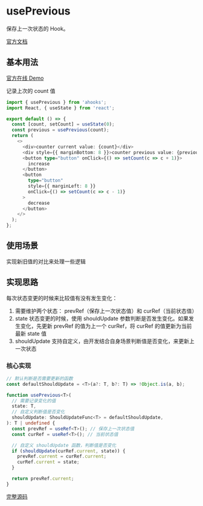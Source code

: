 # usePrevious

保存上一次状态的 Hook。

[官方文档](https://ahooks.js.org/zh-CN/hooks/use-previous)

## 基本用法

[官方在线 Demo](https://ahooks.js.org/~demos/useprevious-demo1/)

记录上次的 count 值

```ts
import { usePrevious } from 'ahooks';
import React, { useState } from 'react';

export default () => {
  const [count, setCount] = useState(0);
  const previous = usePrevious(count);
  return (
    <>
      <div>counter current value: {count}</div>
      <div style={{ marginBottom: 8 }}>counter previous value: {previous}</div>
      <button type="button" onClick={() => setCount(c => c + 1)}>
        increase
      </button>
      <button
        type="button"
        style={{ marginLeft: 8 }}
        onClick={() => setCount(c => c - 1)}
      >
        decrease
      </button>
    </>
  );
};
```

## 使用场景

实现新旧值的对比来处理一些逻辑

## 实现思路

每次状态变更的时候来比较值有没有发生变化：

1. 需要维护两个状态： prevRef（保存上一次状态值）和 curRef（当前状态值）
2. state 状态变更的时候，使用 shouldUpdate 参数判断是否发生变化。如果发生变化，先更新 prevRef 的值为上一个 curRef，将 curRef 的值更新为当前最新 state 值
3. shouldUpdate 支持自定义，由开发结合自身场景判断值是否变化，来更新上一次状态

### 核心实现

```ts
// 默认判断是否需要更新的函数
const defaultShouldUpdate = <T>(a?: T, b?: T) => !Object.is(a, b);

function usePrevious<T>(
  // 需要记录变化的值
  state: T,
  // 自定义判断值是否变化
  shouldUpdate: ShouldUpdateFunc<T> = defaultShouldUpdate,
): T | undefined {
  const prevRef = useRef<T>(); // 保存上一次状态值
  const curRef = useRef<T>(); // 当前状态值

  // 自定义 shouldUpdate 函数，判断值是否变化
  if (shouldUpdate(curRef.current, state)) {
    prevRef.current = curRef.current;
    curRef.current = state;
  }

  return prevRef.current;
}
```

[完整源码](https://github.com/alibaba/hooks/blob/v3.7.4/packages/hooks/src/usePrevious/index.ts)
